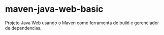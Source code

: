 # maven-java-web-basic
Projeto Java Web usando o Maven como ferramenta de build e gerenciador de dependencias.
